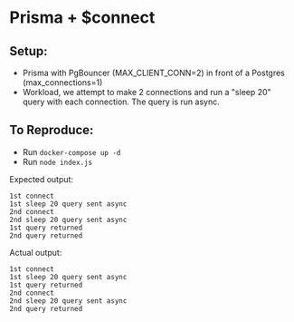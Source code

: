 # Prisma + \$connect

## Setup:

- Prisma with PgBouncer (MAX_CLIENT_CONN=2) in front of a Postgres (max_connections=1)
- Workload, we attempt to make 2 connections and run a "sleep 20" query with each connection. The query is run async.

## To Reproduce:

- Run `docker-compose up -d`
- Run `node index.js`

Expected output:

```
1st connect
1st sleep 20 query sent async
2nd connect
2nd sleep 20 query sent async
1st query returned
2nd query returned
```

Actual output:

```
1st connect
1st sleep 20 query sent async
1st query returned
2nd connect
2nd sleep 20 query sent async
2nd query returned
```
